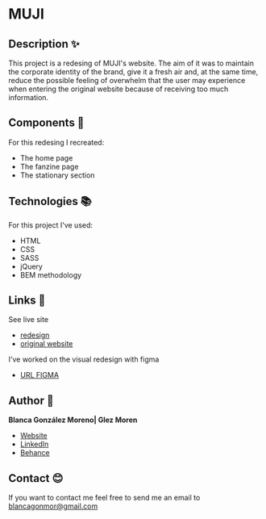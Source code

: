 # MUJI

## Description ✨
This project is a redesing of MUJI's website. The aim of it was to maintain the corporate identity of the brand, give it a fresh air and, at the same time, reduce the possible feeling of overwhelm that the user may experience when entering the original website because of receiving too much information.
 
## Components 📁

For this redesing I recreated: 
* The home page
* The fanzine page
* The stationary section

## Technologies 📚

For this project I've used: 
* HTML
* CSS
* SASS
* jQuery
* BEM methodology

## Links 🔗

 See live site
- [redesign](https://glezmoren.github.io/MUJI/)
- [original website](https://muji.es/)

I've worked on the visual redesign with figma
- [URL FIGMA](https://figma.com/)

## Author 📝
**Blanca González Moreno| Glez Moren**

* [Website](https://www.glezmoren.com/)
* [LinkedIn](https://www.linkedin.com/in/glezmoren/)
* [Behance](https://www.behance.net/XXXXXX)

## Contact 😊
If you want to contact me feel free to send me an email to blancagonmor@gmail.com
